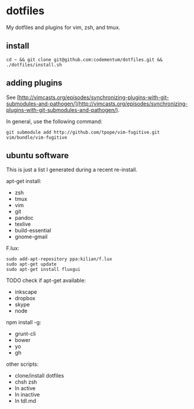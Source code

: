 dotfiles
========

My dotfiles and plugins for vim, zsh, and tmux.

install
-------

    cd ~ && git clone git@github.com:codementum/dotfiles.git && ./dotfiles/install.sh

adding plugins
-------

See [http://vimcasts.org/episodes/synchronizing-plugins-with-git-submodules-and-pathogen/](http://vimcasts.org/episodes/synchronizing-plugins-with-git-submodules-and-pathogen/).

In general, use the following command:

    git submodule add http://github.com/tpope/vim-fugitive.git vim/bundle/vim-fugitive

ubuntu software
------

This is just a list I generated during a recent re-install.

apt-get install: 
- zsh
- tmux
- vim
- git
- pandoc
- texlive
- build-essential
- gnome-gmail

F.lux:

    sudo add-apt-repository ppa:kilian/f.lux
    sudo apt-get update
    sudo apt-get install fluxgui

TODO check if apt-get available:
- inkscape
- dropbox
- skype
- node

npm install -g:
- grunt-cli
- bower
- yo
- gh

other scripts:
- clone/install dotfiles
- chsh zsh
- ln active
- ln inactive
- ln tdl.md
